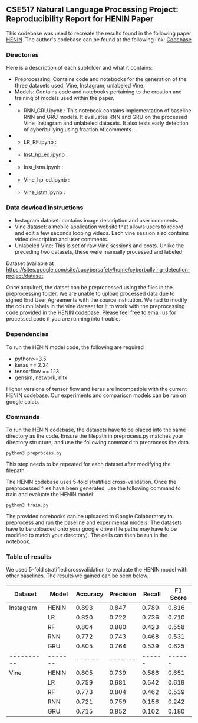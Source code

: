 ## CSE517 Natural Language Processing Project: Reproducibility Report for HENIN Paper

This codebase was used to recreate the results found in the following paper [HENIN](https://www.aclweb.org/anthology/2020.emnlp-main.200.pdf). The author's codebase can be found at the following link: [Codebase](https://github.com/HsinYu7330/HENIN)

### Directories

Here is a description of each subfolder and what it contains:

- Preprocessing: Contains code and notebooks for the generation of the three datasets used: Vine, Instagram, unlabeled Vine.
- Models: Contains code and notebooks pertaining to the creation and training of models used within the paper.
- - RNN_GRU.ipynb : This notebook contains implementation of baseline RNN and GRU models. It evaluates RNN and GRU on the processed Vine, Instagram and unlabeled datasets. It also tests early detection of cyberbullying using fraction of comments. 
- - LR_RF.ipynb :
- - Inst_hp_ed.ipynb :
- - Inst_lstm.ipynb :
- - Vine_hp_ed.ipynb :
- - Vine_lstm.ipynb :

### Data dowload instructions

- Instagram dataset: contains image description and user comments.
- Vine dataset: a mobile application website that allows users to record and edit a few seconds looping videos. Each vine session also contains video description and user comments.
- Unlabeled Vine: This is set of raw Vine sessions and posts. Unlike the preceding two datasets, these were manually processed and labeled

Dataset available at https://sites.google.com/site/cucybersafety/home/cyberbullying-detection-project/dataset

Once acquired, the datset can be preprocessed using the files in the preprocessing folder. We are unable to upload processed data due to signed End User Agreements with the source institution. We had to modify the column labels in the vine dataset for it to work with the preprocessing code provided in the HENIN codebase. Please feel free to email us for processed code if you are running into trouble. 

### Dependencies
To run the HENIN model code, the following are required
- python>=3.5
- keras == 2.24
- tensorflow == 1.13
- gensim, network, nltk

Higher versions of tensor flow and keras are incompatible with the current HENIN codebase. Our experiments and comparison models can be run on google colab.

### Commands
To run the HENIN codebase, the datasets have to be placed into the same directory as the code. Ensure the filepath in preprocess.py matches your directory structure, and use the following command to preprocess the data.  

`python3 preprocess.py`

This step needs to be repeated for each dataset after modifying the filepath. 

The HENIN codebase uses 5-fold stratified cross-validation. Once the preprocessed files have been generated, use the following command to train and evaluate the HENIN model

`python3 train.py`

The provided notebooks can be uploaded to Google Colaboratory to preprocess and run the baseline and experimental models. The datasets have to be uploaded onto your google drive (file paths may have to be modified to match your directory). The cells can then be run in the notebook.

### Table of results

We used 5-fold stratified crossvalidation to evaluate the HENIN model with other baselines. The results we gained can be seen below. 

|Dataset   | Model | Accuracy  | Precision  | Recall  | F1 Score | 
|----------|-------|------|-------|------|------|
|Instagram | HENIN |0.893 | 0.847 | 0.789| 0.816|  
||  LR | 0.820 | 0.722 | 0.736 | 0.710 |
||RF | 0.804 | 0.880 | 0.423 | 0.558 |
||RNN | 0.772 | 0.743 | 0.468 | 0.531 |
||GRU | 0.805 | 0.764 | 0.539 | 0.625 |
|----------|-------|------|-------|------|------|
 |Vine | HENIN | 0.805 | 0.739 | 0.586 | 0.651 |  
 ||LR  | 0.759 | 0.681 | 0.542 | 0.619 |
 ||RF | 0.773 | 0.804 | 0.462 | 0.539 |
 ||RNN | 0.721 | 0.759 | 0.156 | 0.242 |
 ||GRU | 0.715 | 0.852 | 0.102 | 0.180 |
 
